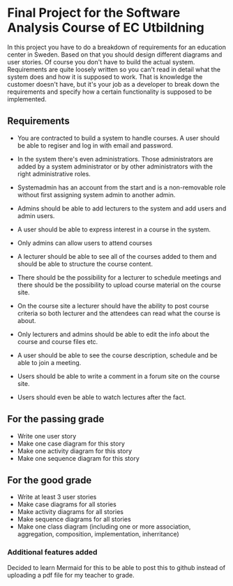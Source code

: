 # Final Project for the Software Analysis Course of EC Utbildning

In this project you have to do a breakdown of requirements for an education center in Sweden. Based on that you should design different diagrams and user stories.
Of course you don't have to build the actual system.
Requirements are quite loosely written so you can't read in detail what the system does and how it is supposed to work.
That is knowledge the customer doesn't have, but it's your job as a developer to break down the requirements and specify how a certain functionality is supposed to be implemented.

## Requirements

+ You are contracted to build a system to handle courses. A user should be able to regiser and log in with email and password.
+ In the system there's even administratiors. Those administrators are added by a system administrator or by other administrators with the right administrative roles.
+ Systemadmin has an account from the start and is a non-removable role without first assigning system admin to another admin.

+ Admins should be able to add lecturers to the system and add users and admin users.
+ A user should be able to express interest in a course in the system.
+ Only admins can allow users to attend courses

+ A lecturer should be able to see all of the courses added to them and should be able to structure the course content.
+ There should be the possibility for a lecturer to schedule meetings and there should be the possibility to upload course material on the course site.
+ On the course site a lecturer should have the ability to post course criteria so both lecturer and the attendees can read what the course is about.
+ Only lecturers and admins should be able to edit the info about the course and course files etc.
+ A user should be able to see the course description, schedule and be able to join a meeting.
+ Users should be able to write a comment in a forum site on the course site.
+ Users should even be able to watch lectures after the fact.

## For the passing grade

+ Write one user story
+ Make one case diagram for this story
+ Make one activity diagram for this story
+ Make one sequence diagram for this story

## For the good grade

+ Write at least 3 user stories
+ Make case diagrams for all stories
+ Make activity diagrams for all stories
+ Make sequence diagrams for all stories
+ Make one class diagram (including one or more association, aggregation, composition, implementation, inherritance)

### Additional features added

Decided to learn Mermaid for this to be able to post this to github instead of uploading a pdf file for my teacher to grade.
